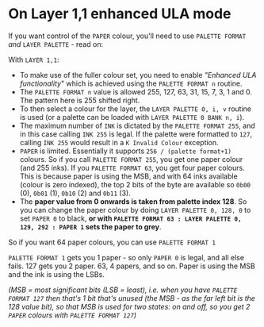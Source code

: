 # On Layer 1,1 enhanced ULA mode

If you want control of the `PAPER` colour, you'll need to use `PALETTE FORMAT` _and_ `LAYER PALETTE` - read on:

With `LAYER 1,1`:

- To make use of the fuller colour set, you need to enable _"Enhanced ULA functionality_" which is achieved using the `PALETTE FORMAT n` routine.
- The `PALETTE FORMAT n` value is allowed 255, 127, 63, 31, 15, 7, 3, 1 and 0. The pattern here is 255 shifted right.
- To then select a colour for the layer, the `LAYER PALETTE 0, i, v` routine is used (or a palette can be loaded with `LAYER PALETTE 0 BANK n, i`).
- The maximum number of `INK` is dictated by the `PALETTE FORMAT 255`, and in this case calling `INK 255` is legal. If the palette were formatted to `127`, calling `INK 255` would result in a `K Invalid Colour` exception.
- `PAPER` is limited. Essentially it supports `256 / (palette format+1)` colours. So if you call `PALETTE FORMAT 255`, you get one paper colour (and 255 inks). If you `PALETTE FORMAT 63`, you get four paper colours. This is because paper is using the MSB, and with 64 inks available (colour is zero indexed), the top 2 bits of the byte are available so `0b00` (0), `0b01` (1), `0b10` (2) and `0b11` (3).
- The **paper value from 0 onwards is taken from palette index 128**. So you can change the paper colour by doing `LAYER PALETTE 0, 128, 0` to set `PAPER 0` to black, **or with `PALETTE FORMAT 63 : LAYER PALETTE 0, 129, 292 : PAPER 1` sets the paper to grey**.

So if you want 64 paper colours, you can use `PALETTE FORMAT 1`

`PALETTE FORMAT 1` gets you 1 paper - so only `PAPER 0` is legal, and all else fails. 127 gets you 2 paper. 63, 4 papers, and so on. Paper is using the MSB and the ink is using the LSBs.

_(MSB = most significant bits (LSB = least), i.e. when you have `PALETTE FORMAT 127` then that's 1 bit that's unused (the MSB - as the far left bit is the 128 value bit), so that MSB is used for two states: on and off, so you get 2 `PAPER` colours with `PALETTE FORMAT 127`)_
